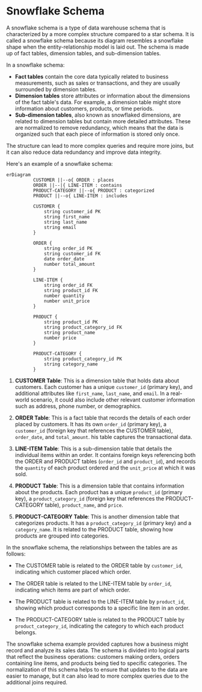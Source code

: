 # Snowflake Schema

A snowflake schema is a type of data warehouse schema that is characterized by a more complex structure compared to a star schema.
It is called a snowflake schema because its diagram resembles a snowflake shape when the entity-relationship model is laid out.
The schema is made up of fact tables, dimension tables, and sub-dimension tables.

In a snowflake schema:

- **Fact tables** contain the core data typically related to business measurements, such as sales or transactions, and they are usually surrounded by dimension tables.
- **Dimension tables** store attributes or information about the dimensions of the fact table's data. For example, a dimension table might store information about customers, products, or time periods.
- **Sub-dimension tables**, also known as snowflaked dimensions, are related to dimension tables but contain more detailed attributes. These are normalized to remove redundancy, which means that the data is organized such that each piece of information is stored only once.

The structure can lead to more complex queries and require more joins, but it can also reduce data redundancy and improve data integrity.

Here's an example of a snowflake schema:

```mermaid
erDiagram
          CUSTOMER ||--o{ ORDER : places
          ORDER ||--|{ LINE-ITEM : contains
          PRODUCT-CATEGORY ||--o{ PRODUCT : categorized
          PRODUCT ||--o{ LINE-ITEM : includes

          CUSTOMER {
              string customer_id PK
              string first_name
              string last_name
              string email
          }

          ORDER {
              string order_id PK
              string customer_id FK
              date order_date
              number total_amount
          }

          LINE-ITEM {
              string order_id FK
              string product_id FK
              number quantity
              number unit_price
          }

          PRODUCT {
              string product_id PK
              string product_category_id FK
              string product_name
              number price
          }

          PRODUCT-CATEGORY {
              string product_category_id PK
              string category_name
          }
```

1. **CUSTOMER Table**:
This is a dimension table that holds data about customers.
Each customer has a unique `customer_id` (primary key), and additional attributes like `first_name`, `last_name`, and `email`.
In a real-world scenario, it could also include other relevant customer information such as address, phone number, or demographics.


2. **ORDER Table**:
This is a fact table that records the details of each order placed by customers.
It has its own `order_id` (primary key), a `customer_id` (foreign key that references the CUSTOMER table), `order_date`, and `total_amount`. 
his table captures the transactional data.


3. **LINE-ITEM Table**:
This is a sub-dimension table that details the individual items within an order.
It contains foreign keys referencing both the ORDER and PRODUCT tables (`order_id` and `product_id`), and records the `quantity` of each product ordered and the `unit_price` at which it was sold.


4. **PRODUCT Table**:
This is a dimension table that contains information about the products. Each product has a unique `product_id` (primary key), a `product_category_id` (foreign key that references the PRODUCT-CATEGORY table), `product_name`, and `price`.


5. **PRODUCT-CATEGORY Table**:
This is another dimension table that categorizes products.
It has a `product_category_id` (primary key) and a `category_name`.
It is related to the PRODUCT table, showing how products are grouped into categories.

In the snowflake schema, the relationships between the tables are as follows:

- The CUSTOMER table is related to the ORDER table by `customer_id`, indicating which customer placed which order.


- The ORDER table is related to the LINE-ITEM table by `order_id`, indicating which items are part of which order.


- The PRODUCT table is related to the LINE-ITEM table by `product_id`, showing which product corresponds to a specific line item in an order.


- The PRODUCT-CATEGORY table is related to the PRODUCT table by `product_category_id`, indicating the category to which each product belongs.


The snowflake schema example provided captures how a business might record and analyze its sales data. The schema is divided into logical parts that reflect the business operations: customers making orders, orders containing line items, and products being tied to specific categories. The normalization of this schema helps to ensure that updates to the data are easier to manage, but it can also lead to more complex queries due to the additional joins required.

